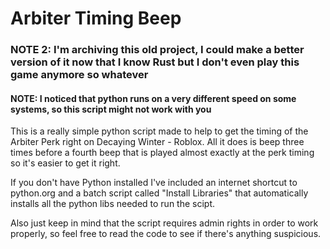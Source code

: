 # Arbiter Timing Beep

### NOTE 2: I'm archiving this old project, I could make a better version of it now that I know Rust but I don't even play this game anymore so whatever

#### NOTE: I noticed that python runs on a very different speed on some systems, so this script might not work with you

This is a really simple python script made to help to get the timing of the Arbiter Perk right on Decaying Winter - Roblox. All it does is beep three times before a fourth beep that is played almost exactly at the perk timing so it's easier to get it right.

If you don't have Python installed I've included an internet shortcut to python.org and a batch script called "Install Libraries" that automatically installs all the python libs needed to run the scipt.

Also just keep in mind that the script requires admin rights in order to work properly, so feel free to read the code to see if there's anything suspicious.
